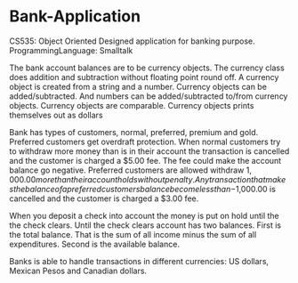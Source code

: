 # Bank-Application
CS535: Object Oriented Designed application for banking purpose.
ProgrammingLanguage: Smalltalk

The bank account balances are to be currency objects. The currency class does addition and subtraction without floating
point round off. A currency object is created from a string and a number.
Currency objects can be added/subtracted. And numbers can be added/subtracted to/from
currency objects. Currency objects are comparable. Currency objects prints themselves out as dollars

Bank has types of customers, normal, preferred, premium and gold. Preferred customers get overdraft protection. 
When normal customers try to withdraw more money than is in their account the transaction is cancelled and the customer is charged a $5.00 fee.
The fee could make the account balance go negative.
Preferred customers are allowed withdraw $1,000.00 more than their account holds without penalty. 
Any transaction that makes the balance of a preferred customers balance become less than -$1,000.00 is cancelled and the customer is charged a $3.00 fee.


When you deposit a check into  account the money is put on hold until the the check clears. Until the check clears account has two
balances. First is the total balance. That is the sum of all income minus the sum of all expenditures.
Second is the available balance.

Banks is able to handle transactions in different currencies: US dollars, Mexican Pesos and Canadian dollars.
